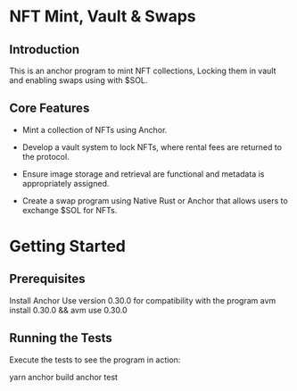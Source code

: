 # NFT Mint, Vault & Swaps


## Introduction
This is an anchor program to mint NFT collections, Locking them in vault and enabling swaps using with $SOL.

## Core Features
- Mint a collection of NFTs using Anchor.

- Develop a vault system to lock NFTs, where rental fees are returned to the protocol.

- Ensure image storage and retrieval are functional and metadata is appropriately assigned.

- Create a swap program using Native Rust or Anchor that allows users to exchange $SOL for NFTs.


# Getting Started
## Prerequisites
Install Anchor
Use version 0.30.0 for compatibility with the program
avm install 0.30.0 && avm use 0.30.0

## Running the Tests
Execute the tests to see the program in action:

yarn
anchor build
anchor test
